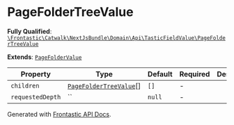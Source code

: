 #  PageFolderTreeValue

**Fully Qualified**: [`\Frontastic\Catwalk\NextJsBundle\Domain\Api\TasticFieldValue\PageFolderTreeValue`](../../../../../../src/php/NextJsBundle/Domain/Api/TasticFieldValue/PageFolderTreeValue.php)

**Extends**: [`PageFolderValue`](PageFolderValue.md)

Property|Type|Default|Required|Description
--------|----|-------|--------|-----------
`children` | [`PageFolderTreeValue`](PageFolderTreeValue.md)[] | `[]` | - | 
`requestedDepth` | `` | `null` | - | 

Generated with [Frontastic API Docs](https://github.com/FrontasticGmbH/apidocs).
